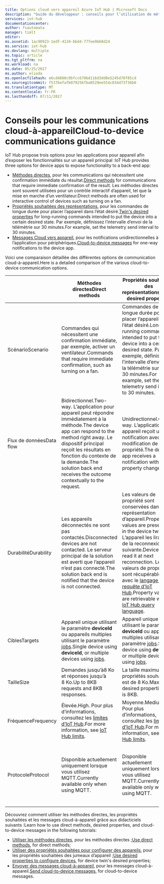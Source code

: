 ```yaml
---
title: Options cloud vers appareil Azure IoT Hub | Microsoft Docs
description: "Guide du développeur : conseils pour l’utilisation de méthodes directes, les propriétés souhaitées des jumeaux d’appareil ou les messages cloud-à-appareil pour les communications cloud à appareil."
services: iot-hub
documentationcenter: 
author: fsautomata
manager: timlt
editor: 
ms.assetid: 1ac90923-1edf-4134-bbd4-77fee9b68d24
ms.service: iot-hub
ms.devlang: multiple
ms.topic: article
ms.tgt_pltfrm: na
ms.workload: na
ms.date: 05/25/2017
ms.author: elioda
ms.openlocfilehash: e6cd4880c9bfcc670bd116d3dd8e5245d70f85cd
ms.sourcegitcommit: f537befafb079256fba0529ee554c034d73f36b0
ms.translationtype: MT
ms.contentlocale: fr-FR
ms.lasthandoff: 07/11/2017
---
```

# <a name="cloud-to-device-communications-guidance"></a><span data-ttu-id="10452-103">Conseils pour les communications cloud-à-appareil</span><span class="sxs-lookup"><span data-stu-id="10452-103">Cloud-to-device communications guidance</span></span>
<span data-ttu-id="10452-104">IoT Hub propose trois options pour les applications pour appareil afin d’exposer les fonctionnalités sur un appareil principal :</span><span class="sxs-lookup"><span data-stu-id="10452-104">IoT Hub provides three options for device apps to expose functionality to a back-end app:</span></span>

* <span data-ttu-id="10452-105">[Méthodes directes][lnk-methods], pour les communications qui nécessitent une confirmation immédiate du résultat.</span><span class="sxs-lookup"><span data-stu-id="10452-105">[Direct methods][lnk-methods] for communications that require immediate confirmation of the result.</span></span> <span data-ttu-id="10452-106">Les méthodes directes sont souvent utilisées pour un contrôle interactif d’appareil, tel que la mise en marche d’un ventilateur.</span><span class="sxs-lookup"><span data-stu-id="10452-106">Direct methods are often used for interactive control of devices such as turning on a fan.</span></span>
* <span data-ttu-id="10452-107">[Propriétés souhaitées des représentations][lnk-twins], pour les commandes de longue durée pour placer l’appareil dans l’état désiré.</span><span class="sxs-lookup"><span data-stu-id="10452-107">[Twin's desired properties][lnk-twins] for long-running commands intended to put the device into a certain desired state.</span></span> <span data-ttu-id="10452-108">Par exemple, définissez l’intervalle d’envoi de la télémétrie sur 30 minutes.</span><span class="sxs-lookup"><span data-stu-id="10452-108">For example, set the telemetry send interval to 30 minutes.</span></span>
* <span data-ttu-id="10452-109">[Messages Cloud vers appareil][lnk-c2d], pour les notifications unidirectionnelles à l’application pour périphériques.</span><span class="sxs-lookup"><span data-stu-id="10452-109">[Cloud-to-device messages][lnk-c2d] for one-way notifications to the device app.</span></span>

<span data-ttu-id="10452-110">Voici une comparaison détaillée des différentes options de communication cloud-à-appareil.</span><span class="sxs-lookup"><span data-stu-id="10452-110">Here is a detailed comparison of the various cloud-to-device communication options.</span></span>

|  | <span data-ttu-id="10452-111">Méthodes directes</span><span class="sxs-lookup"><span data-stu-id="10452-111">Direct methods</span></span> | <span data-ttu-id="10452-112">Propriétés souhaitées des représentations</span><span class="sxs-lookup"><span data-stu-id="10452-112">Twin's desired properties</span></span> | <span data-ttu-id="10452-113">Messages Cloud vers appareil</span><span class="sxs-lookup"><span data-stu-id="10452-113">Cloud-to-device messages</span></span> |
| ---- | ------- | ---------- | ---- |
| <span data-ttu-id="10452-114">Scénario</span><span class="sxs-lookup"><span data-stu-id="10452-114">Scenario</span></span> | <span data-ttu-id="10452-115">Commandes qui nécessitent une confirmation immédiate, par exemple, activer un ventilateur.</span><span class="sxs-lookup"><span data-stu-id="10452-115">Commands that require immediate confirmation, such as turning on a fan.</span></span> | <span data-ttu-id="10452-116">Commandes de longue durée pour placer l’appareil dans l’état désiré.</span><span class="sxs-lookup"><span data-stu-id="10452-116">Long-running commands intended to put the device into a certain desired state.</span></span> <span data-ttu-id="10452-117">Par exemple, définissez l’intervalle d’envoi de la télémétrie sur 30 minutes.</span><span class="sxs-lookup"><span data-stu-id="10452-117">For example, set the telemetry send interval to 30 minutes.</span></span> | <span data-ttu-id="10452-118">Notifications unidirectionnelles à l’application pour appareil.</span><span class="sxs-lookup"><span data-stu-id="10452-118">One-way notifications to the device app.</span></span> |
| <span data-ttu-id="10452-119">Flux de données</span><span class="sxs-lookup"><span data-stu-id="10452-119">Data flow</span></span> | <span data-ttu-id="10452-120">Bidirectionnel.</span><span class="sxs-lookup"><span data-stu-id="10452-120">Two-way.</span></span> <span data-ttu-id="10452-121">L’application pour appareil peut répondre immédiatement à la méthode.</span><span class="sxs-lookup"><span data-stu-id="10452-121">The device app can respond to the method right away.</span></span> <span data-ttu-id="10452-122">Le dispositif principal reçoit les résultats en fonction du contexte de la demande.</span><span class="sxs-lookup"><span data-stu-id="10452-122">The solution back end receives the outcome contextually to the request.</span></span> | <span data-ttu-id="10452-123">Unidirectionnel.</span><span class="sxs-lookup"><span data-stu-id="10452-123">One-way.</span></span> <span data-ttu-id="10452-124">L’application pour appareil reçoit une notification avec la modification de propriété.</span><span class="sxs-lookup"><span data-stu-id="10452-124">The device app receives a notification with the property change.</span></span> | <span data-ttu-id="10452-125">Unidirectionnel.</span><span class="sxs-lookup"><span data-stu-id="10452-125">One-way.</span></span> <span data-ttu-id="10452-126">L’application pour appareil reçoit le message</span><span class="sxs-lookup"><span data-stu-id="10452-126">The device app receives the message</span></span>
| <span data-ttu-id="10452-127">Durabilité</span><span class="sxs-lookup"><span data-stu-id="10452-127">Durability</span></span> | <span data-ttu-id="10452-128">Les appareils déconnectés ne sont pas contactés.</span><span class="sxs-lookup"><span data-stu-id="10452-128">Disconnected devices are not contacted.</span></span> <span data-ttu-id="10452-129">Le serveur principal de la solution est averti que l’appareil n’est pas connecté.</span><span class="sxs-lookup"><span data-stu-id="10452-129">The solution back end is notified that the device is not connected.</span></span> | <span data-ttu-id="10452-130">Les valeurs de propriété sont conservées dans la représentation d’appareil.</span><span class="sxs-lookup"><span data-stu-id="10452-130">Property values are preserved in the device twin.</span></span> <span data-ttu-id="10452-131">L’appareil les lira lors de la reconnexion suivante.</span><span class="sxs-lookup"><span data-stu-id="10452-131">Device will read it at next reconnection.</span></span> <span data-ttu-id="10452-132">Les valeurs de propriété sont récupérables avec le [langage de requête d’IoT Hub][lnk-query].</span><span class="sxs-lookup"><span data-stu-id="10452-132">Property values are retrievable with the [IoT Hub query language][lnk-query].</span></span> | <span data-ttu-id="10452-133">Les messages peuvent être conservés par IoT Hub jusqu’à 48 heures.</span><span class="sxs-lookup"><span data-stu-id="10452-133">Messages can be retained by IoT Hub for up to 48 hours.</span></span> |
| <span data-ttu-id="10452-134">Cibles</span><span class="sxs-lookup"><span data-stu-id="10452-134">Targets</span></span> | <span data-ttu-id="10452-135">Appareil unique utilisant le paramètre **deviceId** ou appareils multiples utilisant le paramètre [jobs][lnk-jobs].</span><span class="sxs-lookup"><span data-stu-id="10452-135">Single device using **deviceId**, or multiple devices using [jobs][lnk-jobs].</span></span> | <span data-ttu-id="10452-136">Appareil unique utilisant le paramètre **deviceId** ou appareils multiples utilisant le paramètre [jobs][lnk-jobs].</span><span class="sxs-lookup"><span data-stu-id="10452-136">Single device using **deviceId**, or multiple devices using [jobs][lnk-jobs].</span></span> | <span data-ttu-id="10452-137">Appareil unique par **deviceId**.</span><span class="sxs-lookup"><span data-stu-id="10452-137">Single device by **deviceId**.</span></span> |
| <span data-ttu-id="10452-138">Taille</span><span class="sxs-lookup"><span data-stu-id="10452-138">Size</span></span> | <span data-ttu-id="10452-139">Demandes jusqu’à8 Ko et réponses jusqu’à 8 Ko.</span><span class="sxs-lookup"><span data-stu-id="10452-139">Up to 8KB requests and 8KB responses.</span></span> | <span data-ttu-id="10452-140">La taille maximum des propriétés souhaitées est de 8 Ko.</span><span class="sxs-lookup"><span data-stu-id="10452-140">Maximum desired properties size is 8KB.</span></span> | <span data-ttu-id="10452-141">Messages jusqu’à 64 Ko.</span><span class="sxs-lookup"><span data-stu-id="10452-141">Up to 64KB messages.</span></span> |
| <span data-ttu-id="10452-142">Fréquence</span><span class="sxs-lookup"><span data-stu-id="10452-142">Frequency</span></span> | <span data-ttu-id="10452-143">Élevée.</span><span class="sxs-lookup"><span data-stu-id="10452-143">High.</span></span> <span data-ttu-id="10452-144">Pour plus d’informations, consultez les [limites d’IoT Hub][lnk-quotas].</span><span class="sxs-lookup"><span data-stu-id="10452-144">For more information, see [IoT Hub limits][lnk-quotas].</span></span> | <span data-ttu-id="10452-145">Moyenne.</span><span class="sxs-lookup"><span data-stu-id="10452-145">Medium.</span></span> <span data-ttu-id="10452-146">Pour plus d’informations, consultez les [limites d’IoT Hub][lnk-quotas].</span><span class="sxs-lookup"><span data-stu-id="10452-146">For more information, see [IoT Hub limits][lnk-quotas].</span></span> | <span data-ttu-id="10452-147">Faible.</span><span class="sxs-lookup"><span data-stu-id="10452-147">Low.</span></span> <span data-ttu-id="10452-148">Pour plus d’informations, consultez les [limites d’IoT Hub][lnk-quotas].</span><span class="sxs-lookup"><span data-stu-id="10452-148">For more information, see [IoT Hub limits][lnk-quotas].</span></span> |
| <span data-ttu-id="10452-149">Protocole</span><span class="sxs-lookup"><span data-stu-id="10452-149">Protocol</span></span> | <span data-ttu-id="10452-150">Disponible actuellement uniquement lorsque vous utilisez MQTT.</span><span class="sxs-lookup"><span data-stu-id="10452-150">Currently available only when using MQTT.</span></span> | <span data-ttu-id="10452-151">Disponible actuellement uniquement lorsque vous utilisez MQTT.</span><span class="sxs-lookup"><span data-stu-id="10452-151">Currently available only when using MQTT.</span></span> | <span data-ttu-id="10452-152">Disponible sur tous les protocoles.</span><span class="sxs-lookup"><span data-stu-id="10452-152">Available on all protocols.</span></span> <span data-ttu-id="10452-153">L’appareil doit interroger lors de l’utilisation de HTTP.</span><span class="sxs-lookup"><span data-stu-id="10452-153">Device must poll when using HTTP.</span></span> |

<span data-ttu-id="10452-154">Découvrez comment utiliser les méthodes directes, les propriétés souhaitées et les messages cloud-à-appareil grâce aux didacticiels suivants :</span><span class="sxs-lookup"><span data-stu-id="10452-154">Learn how to use direct methods, desired properties, and cloud-to-device messages in the following tutorials:</span></span>

* <span data-ttu-id="10452-155">[Utiliser les méthodes directes][lnk-methods-tutorial], pour les méthodes directes ;</span><span class="sxs-lookup"><span data-stu-id="10452-155">[Use direct methods][lnk-methods-tutorial], for direct methods;</span></span>
* <span data-ttu-id="10452-156">[Utiliser des propriétés souhaitées pour configurer des appareils][lnk-twin-properties], pour les propriétés souhaitées des jumeaux d’appareil ;</span><span class="sxs-lookup"><span data-stu-id="10452-156">[Use desired properties to configure devices][lnk-twin-properties], for device twin's desired properties;</span></span> 
* <span data-ttu-id="10452-157">[Envoyer des messages cloud-à-appareil][lnk-c2d-tutorial], pour les messages cloud-à-appareil.</span><span class="sxs-lookup"><span data-stu-id="10452-157">[Send cloud-to-device messages][lnk-c2d-tutorial], for cloud-to-device messages.</span></span>

[lnk-twins]: iot-hub-devguide-device-twins.md
[lnk-quotas]: iot-hub-devguide-quotas-throttling.md
[lnk-query]: iot-hub-devguide-query-language.md
[lnk-jobs]: iot-hub-devguide-jobs.md
[lnk-c2d]: iot-hub-devguide-messages-c2d.md
[lnk-methods]: iot-hub-devguide-direct-methods.md
[lnk-methods-tutorial]: iot-hub-node-node-direct-methods.md
[lnk-twin-properties]: iot-hub-node-node-twin-how-to-configure.md
[lnk-c2d-tutorial]: iot-hub-node-node-c2d.md
